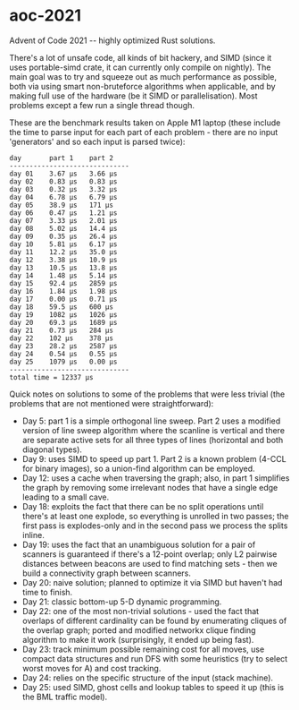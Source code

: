 # aoc-2021

Advent of Code 2021 -- highly optimized Rust solutions.

There's a lot of unsafe code, all kinds of bit hackery, and SIMD (since it uses portable-simd crate,
it can currently only compile on nightly). The main goal was to try and squeeze out as much performance
as possible, both via using smart non-bruteforce algorithms when applicable, and by making full use
of the hardware (be it SIMD or parallelisation). Most problems except a few run a single thread though.

These are the benchmark results taken on Apple M1 laptop (these include the time to parse input for
each part of each problem - there are no input 'generators' and so each input is parsed twice):

```
day       part 1    part 2    
------------------------------
day 01    3.67 μs   3.66 μs   
day 02    0.83 μs   0.83 μs   
day 03    0.32 μs   3.32 μs   
day 04    6.78 μs   6.79 μs   
day 05    38.9 μs   171 μs    
day 06    0.47 μs   1.21 μs   
day 07    3.33 μs   2.01 μs   
day 08    5.02 μs   14.4 μs   
day 09    0.35 μs   26.4 μs   
day 10    5.81 μs   6.17 μs   
day 11    12.2 μs   35.0 μs   
day 12    3.38 μs   10.9 μs   
day 13    10.5 μs   13.8 μs   
day 14    1.48 μs   5.14 μs   
day 15    92.4 μs   2859 μs   
day 16    1.84 μs   1.98 μs   
day 17    0.00 μs   0.71 μs   
day 18    59.5 μs   600 μs    
day 19    1082 μs   1026 μs   
day 20    69.3 μs   1689 μs   
day 21    0.73 μs   284 μs    
day 22    102 μs    378 μs    
day 23    28.2 μs   2587 μs   
day 24    0.54 μs   0.55 μs   
day 25    1079 μs   0.00 μs   
------------------------------
total time = 12337 μs
```

Quick notes on solutions to some of the problems that were less trivial (the problems that
are not mentioned were straightforward):

- Day 5: part 1 is a simple orthogonal line sweep. Part 2 uses a modified version of line
  sweep algorithm where the scanline is vertical and there are separate active sets for
  all three types of lines (horizontal and both diagonal types).
- Day 9: uses SIMD to speed up part 1. Part 2 is a known problem (4-CCL for binary images),
  so a union-find algorithm can be employed.
- Day 12: uses a cache when traversing the graph; also, in part 1 simplifies the graph by 
  removing some irrelevant nodes that have a single edge leading to a small cave.
- Day 18: exploits the fact that there can be no split operations until there's at least
  one explode, so everything is unrolled in two passes; the first pass is explodes-only
  and in the second pass we process the splits inline.
- Day 19: uses the fact that an unambiguous solution for a pair of scanners is guaranteed
  if there's a 12-point overlap; only L2 pairwise distances between beacons are used to
  find matching sets - then we build a connectivity graph between scanners.
- Day 20: naive solution; planned to optimize it via SIMD but haven't had time to finish.
- Day 21: classic bottom-up 5-D dynamic programming.
- Day 22: one of the most non-trivial solutions - used the fact that overlaps of different
  cardinality can be found by enumerating cliques of the overlap graph; ported and modified
  networkx clique finding algorithm to make it work (surprisingly, it ended up being fast).
- Day 23: track minimum possible remaining cost for all moves, use compact data structures
  and run DFS with some heuristics (try to select worst moves for A) and cost tracking.
- Day 24: relies on the specific structure of the input (stack machine).
- Day 25: used SIMD, ghost cells and lookup tables to speed it up (this is the BML traffic model).
